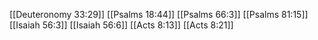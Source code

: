 [[Deuteronomy 33:29]]
[[Psalms 18:44]]
[[Psalms 66:3]]
[[Psalms 81:15]]
[[Isaiah 56:3]]
[[Isaiah 56:6]]
[[Acts 8:13]]
[[Acts 8:21]]
